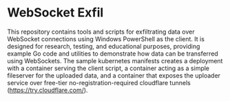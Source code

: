 # WebSocket Exfil

This repository contains tools and scripts for exfiltrating data over WebSocket connections using Windows PowerShell as the client. It is designed for research, testing, and educational purposes, providing example Go code and utilities to demonstrate how data can be transferred using WebSockets.  The sample kubernetes manifests creates a deployment with a container serving the client script, a container acting as a simple fileserver for the uploaded data, and a container that exposes the uploader service over free-tier no-registration-required cloudflare tunnels (https://try.cloudflare.com/). 